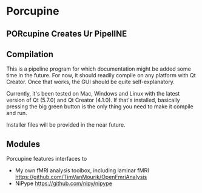 # Porcupine
## PORcupine Creates Ur PipelINE
## Compilation
This is a pipeline program for which documentation might be added some time in the future. For now, it should readily compile on any platform with Qt Creator. Once that works, the GUI should be quite self-explanatory.

Currently, it's been tested on Mac, Windows and Linux with the latest version of Qt (5.7.0) and Qt Creator (4.1.0). If that's installed, basically pressing the big green button is the only thing you need to make it compile and run.

Installer files will be provided in the near future.

## Modules
Porcupine features interfaces to
* My own fMRI analysis toolbox, including laminar fMRI https://github.com/TimVanMourik/OpenFmriAnalysis
* NiPype https://github.com/nipy/nipype

